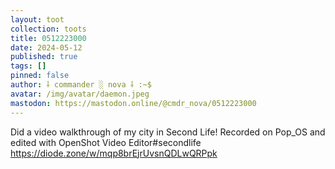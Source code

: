 ```yaml
---
layout: toot
collection: toots
title: 0512223000
date: 2024-05-12
published: true
tags: []
pinned: false
author: ⸸ commander ░ nova ⸸ :~$
avatar: /img/avatar/daemon.jpeg
mastodon: https://mastodon.online/@cmdr_nova/0512223000
---
```


Did a video walkthrough of my city in Second Life! Recorded on Pop_OS and edited with OpenShot Video Editor#secondlife https://diode.zone/w/mqp8brEjrUvsnQDLwQRPpk
